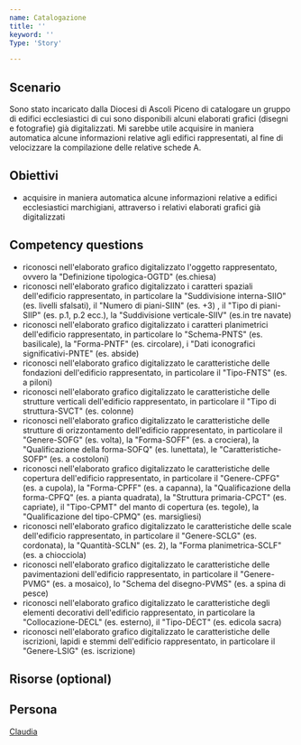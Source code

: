 ```yaml
---
name: Catalogazione
title: ''
keyword: ''
Type: 'Story'

---
```


## Scenario
Sono stato incaricato dalla Diocesi di Ascoli Piceno di catalogare un gruppo di edifici ecclesiastici di cui sono disponibili alcuni elaborati grafici (disegni e fotografie) già digitalizzati. Mi sarebbe utile acquisire in maniera automatica alcune informazioni relative agli edifici rappresentati, al fine di velocizzare la compilazione delle relative schede A. 

## Obiettivi
- acquisire in maniera automatica alcune informazioni relative a edifici ecclesiastici marchigiani, attraverso i relativi elaborati grafici già digitalizzati

## Competency questions
- riconosci nell'elaborato grafico digitalizzato l'oggetto rappresentato, ovvero la "Definizione tipologica-OGTD" (es.chiesa)
- riconosci nell'elaborato grafico digitalizzato i caratteri spaziali dell'edificio rappresentato, in particolare la "Suddivisione interna-SIIO" (es. livelli sfalsati), il "Numero di piani-SIIN" (es. +3) , il "Tipo di piani-SIIP" (es. p.1, p.2 ecc.), la "Suddivisione verticale-SIIV" (es.in tre navate)
- riconosci nell'elaborato grafico digitalizzato i caratteri planimetrici dell'edificio rappresentato, in particolare lo "Schema-PNTS" (es. basilicale), la "Forma-PNTF" (es. circolare), i "Dati iconografici significativi-PNTE" (es. abside)
- riconosci nell'elaborato grafico digitalizzato le caratteristiche delle fondazioni dell'edificio rappresentato, in particolare il "Tipo-FNTS" (es. a piloni)
- riconosci nell'elaborato grafico digitalizzato le caratteristiche delle strutture verticali dell'edificio rappresentato, in particolare il "Tipo di struttura-SVCT" (es. colonne)
- riconosci nell'elaborato grafico digitalizzato le caratteristiche delle strutture di orizzontamento dell'edificio rappresentato, in particolare il "Genere-SOFG" (es. volta), la "Forma-SOFF" (es. a crociera), la "Qualificazione della forma-SOFQ" (es. lunettata), le "Caratteristiche-SOFP" (es. a costoloni)
- riconosci nell'elaborato grafico digitalizzato le caratteristiche delle copertura dell'edificio rappresentato, in particolare il "Genere-CPFG" (es. a cupola), la "Forma-CPFF" (es. a capanna), la "Qualificazione della forma-CPFQ" (es. a pianta quadrata), la "Struttura primaria-CPCT" (es. capriate), il "Tipo-CPMT" del manto di copertura (es. tegole), la "Qualificazione del tipo-CPMQ" (es. marsigliesi)
- riconosci nell'elaborato grafico digitalizzato le caratteristiche delle scale dell'edificio rappresentato, in particolare il "Genere-SCLG" (es. cordonata), la "Quantità-SCLN" (es. 2), la "Forma planimetrica-SCLF" (es. a chiocciola)
- riconosci nell'elaborato grafico digitalizzato le caratteristiche delle pavimentazioni dell'edificio rappresentato, in particolare il "Genere-PVMG" (es. a mosaico), lo "Schema del disegno-PVMS" (es. a spina di pesce)
- riconosci nell'elaborato grafico digitalizzato le caratteristiche degli elementi decorativi dell'edificio rappresentato, in particolare la "Collocazione-DECL" (es. esterno), il "Tipo-DECT" (es. edicola sacra)
- riconosci nell'elaborato grafico digitalizzato le caratteristiche delle iscrizioni, lapidi e stemmi dell'edificio rappresentato, in particolare il "Genere-LSIG" (es. iscrizione)


## Risorse (optional)

## Persona
[Claudia](https://github.com/read-project/stories/blob/main/Persona/Claudia.md) 
